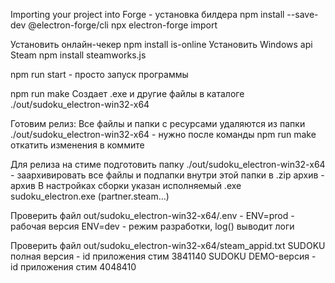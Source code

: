 Importing your project into Forge - установка билдера
npm install --save-dev @electron-forge/cli
npx electron-forge import

Установить онлайн-чекер
npm install is-online
Установить Windows api Steam
npm install steamworks.js

npm run start - просто запуск программы

npm run make 
Создает .exe и другие файлы в каталоге ./out/sudoku_electron-win32-x64

Готовим релиз:
Все файлы и папки с ресурсами удаляются из папки ./out/sudoku_electron-win32-x64 - нужно после команды npm run make откатить изменения в коммите 

Для релиза на стиме подготовить папку ./out/sudoku_electron-win32-x64 - заархивировать все файлы и подпапки внутри этой папки в .zip архив - архив
В настройках сборки указан исполняемый .exe sudoku_electron.exe (partner.steam...)

Проверить файл out/sudoku_electron-win32-x64/.env - 
ENV=prod - рабочая версия 
ENV=dev - режим разработки, log() выводит логи

Проверить файл out/sudoku_electron-win32-x64/steam_appid.txt
SUDOKU полная версия - id приложения стим 3841140
SUDOKU DEMO-версия - id приложения стим 4048410